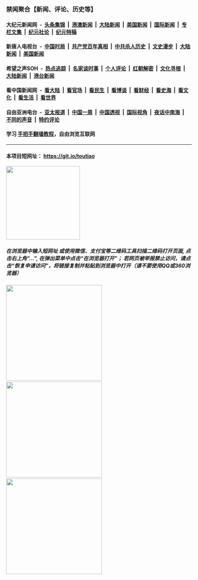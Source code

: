 ### 禁闻聚合【新闻、评论、历史等】

#### 大纪元新闻网 &nbsp;-&nbsp; [头条集锦](indexes/E头条集锦.md?t=02091144) &nbsp;|&nbsp; [港澳新闻](indexes/E港澳新闻.md?t=02091144)  &nbsp;|&nbsp; [大陆新闻](indexes/E大陆新闻.md?t=02091144) &nbsp;|&nbsp; [美国新闻](indexes/E美国新闻.md?t=02091144) &nbsp;|&nbsp; [国际新闻](indexes/E国际新闻.md?t=02091144) &nbsp;|&nbsp; [专栏文集](indexes/E专栏文集.md?t=02091144) &nbsp;|&nbsp; [纪元社论](indexes/E纪元社论.md?t=02091144) &nbsp;|&nbsp; [纪元特稿](indexes/E纪元特稿.md?t=02091144) 

#### 新唐人电视台 &nbsp;-&nbsp; [中国时局](indexes/N中国时局.md?t=02091144) &nbsp;|&nbsp; [共产党百年真相](indexes/N共产党百年真相.md?t=02091144) &nbsp;|&nbsp; [中共杀人历史](indexes/N中共杀人历史.md?t=02091144) &nbsp;|&nbsp; [文史漫步](indexes/N文史漫步.md?t=02091144) &nbsp;|&nbsp; [大陆新闻](indexes/N大陆新闻.md?t=02091144) &nbsp;|&nbsp; [美国新闻](indexes/N美国新闻.md?t=02091144)

#### 希望之声SOH &nbsp;-&nbsp; [热点追踪](indexes/H热点追踪.md?t=02091144) &nbsp;|&nbsp; [名家谈时事](indexes/H名家谈时事.md?t=02091144) &nbsp;|&nbsp; [个人评论](indexes/H个人评论.md?t=02091144)  &nbsp;|&nbsp; [红朝解密](indexes/H红朝解密.md?t=02091144) &nbsp;|&nbsp; [文化寻根](indexes/H文化寻根.md?t=02091144) &nbsp;|&nbsp; [大陆新闻](indexes/H大陆新闻.md?t=02091144) &nbsp;|&nbsp; [港台新闻](indexes/H港台新闻.md?t=02091144)

#### 看中国新闻网 &nbsp;-&nbsp; [看大陆](indexes/S看大陆.md?t=02091144) &nbsp;|&nbsp; [看官场](indexes/S看官场.md?t=02091144) &nbsp;|&nbsp; [看民生](indexes/S看民生.md?t=02091144)  &nbsp;|&nbsp; [看博谈](indexes/S看博谈.md?t=02091144) &nbsp;|&nbsp; [看财经](indexes/S看财经.md?t=02091144) &nbsp;|&nbsp; [看史海](indexes/S看史海.md?t=02091144) &nbsp;|&nbsp; [看文化](indexes/S看文化.md?t=02091144) &nbsp;|&nbsp; [看生活](indexes/S看生活.md?t=02091144) &nbsp;|&nbsp; [看世界](indexes/S看世界.md?t=02091144)

#### 自由亚洲电台 &nbsp;-&nbsp; [亚太报道](indexes/R亚太报道.md?t=02091144) &nbsp;|&nbsp; [中国一周](indexes/R中国一周.md?t=02091144) &nbsp;|&nbsp; [中国透视](indexes/R中国透视.md?t=02091144)  &nbsp;|&nbsp; [国际视角](indexes/R国际视角.md?t=02091144) &nbsp;|&nbsp; [夜话中南海](indexes/R夜话中南海.md?t=02091144) &nbsp;|&nbsp; [不同的声音](indexes/R不同的声音.md?t=02091144) &nbsp;|&nbsp; [特约评论](indexes/R特约评论.md?t=02091144)

#### 学习 [手把手翻墙教程](https://github.com/gfw-breaker/guides/wiki)，自由浏览互联网

----

#### 本项目短网址： https://git.io/toutiao
<img src="https://raw.githubusercontent.com/gfw-breaker/banned-news/master/scripts/img/qr.png" width="200px"/>  

##### 在浏览器中输入短网址 或使用微信、支付宝等二维码工具扫描二维码打开页面, 点击右上角"...", 在弹出菜单中点击“在浏览器打开”； 若网页被举报禁止访问，请点击“恢复申请访问”，将链接复制并粘贴到浏览器中打开（请不要使用QQ或360浏览器）

<img src="https://raw.githubusercontent.com/gfw-breaker/banned-news/master/scripts/img/1.png" width="260px"/> &nbsp; <img src="https://raw.githubusercontent.com/gfw-breaker/banned-news/master/scripts/img/2.png" width="260px"/> &nbsp; <img src="https://raw.githubusercontent.com/gfw-breaker/banned-news/master/scripts/img/3.png" width="260px"/>
